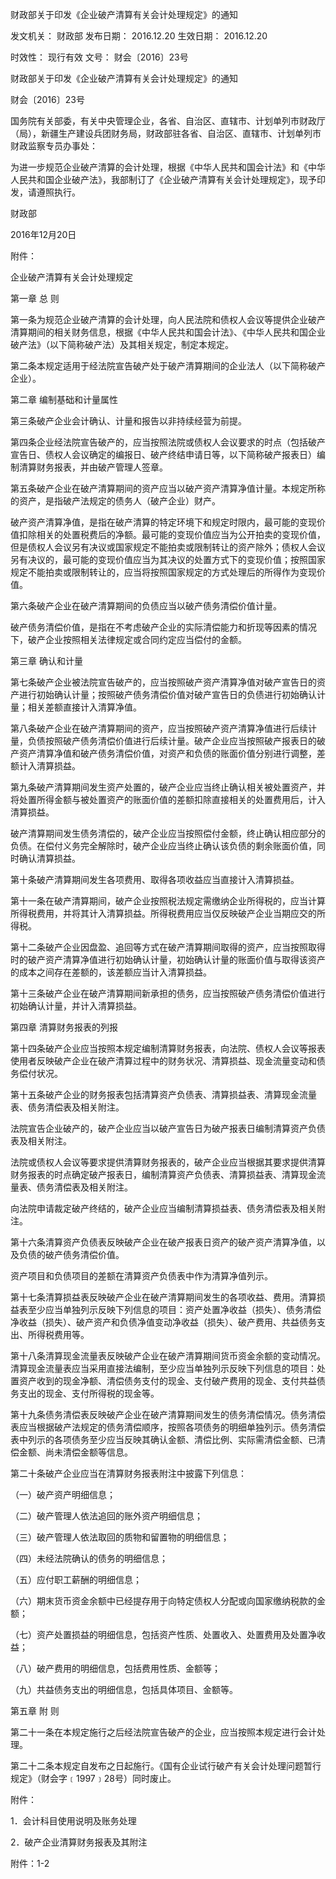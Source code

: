 
	
		
	
财政部关于印发《企业破产清算有关会计处理规定》的通知
	
	
发文机关：	财政部
发布日期：	2016.12.20
生效日期：	2016.12.20
	
时效性：	现行有效
文号：	财会〔2016〕23号
	
	

	
	

	
	

财政部关于印发《企业破产清算有关会计处理规定》的通知

财会〔2016〕23号

国务院有关部委，有关中央管理企业，各省、自治区、直辖市、计划单列市财政厅（局），新疆生产建设兵团财务局，财政部驻各省、自治区、直辖市、计划单列市财政监察专员办事处：

为进一步规范企业破产清算的会计处理，根据《中华人民共和国会计法》和《中华人民共和国企业破产法》，我部制订了《企业破产清算有关会计处理规定》，现予印发，请遵照执行。

财政部

2016年12月20日

附件：

企业破产清算有关会计处理规定

第一章 总 则

第一条为规范企业破产清算的会计处理，向人民法院和债权人会议等提供企业破产清算期间的相关财务信息，根据《中华人民共和国会计法》、《中华人民共和国企业破产法》（以下简称破产法）及其相关规定，制定本规定。

第二条本规定适用于经法院宣告破产处于破产清算期间的企业法人（以下简称破产企业）。

第二章 编制基础和计量属性

第三条破产企业会计确认、计量和报告以非持续经营为前提。

第四条企业经法院宣告破产的，应当按照法院或债权人会议要求的时点（包括破产宣告日、债权人会议确定的编报日、破产终结申请日等，以下简称破产报表日）编制清算财务报表，并由破产管理人签章。

第五条破产企业在破产清算期间的资产应当以破产资产清算净值计量。本规定所称的资产，是指破产法规定的债务人（破产企业）财产。

破产资产清算净值，是指在破产清算的特定环境下和规定时限内，最可能的变现价值扣除相关的处置税费后的净额。最可能的变现价值应当为公开拍卖的变现价值，但是债权人会议另有决议或国家规定不能拍卖或限制转让的资产除外；债权人会议另有决议的，最可能的变现价值应当为其决议的处置方式下的变现价值；按照国家规定不能拍卖或限制转让的，应当将按照国家规定的方式处理后的所得作为变现价值。

第六条破产企业在破产清算期间的负债应当以破产债务清偿价值计量。

破产债务清偿价值，是指在不考虑破产企业的实际清偿能力和折现等因素的情况下，破产企业按照相关法律规定或合同约定应当偿付的金额。

第三章 确认和计量

第七条破产企业被法院宣告破产的，应当按照破产资产清算净值对破产宣告日的资产进行初始确认计量；按照破产债务清偿价值对破产宣告日的负债进行初始确认计量；相关差额直接计入清算净值。

第八条破产企业在破产清算期间的资产，应当按照破产资产清算净值进行后续计量，负债按照破产债务清偿价值进行后续计量。破产企业应当按照破产报表日的破产资产清算净值和破产债务清偿价值，对资产和负债的账面价值分别进行调整，差额计入清算损益。

第九条破产清算期间发生资产处置的，破产企业应当终止确认相关被处置资产，并将处置所得金额与被处置资产的账面价值的差额扣除直接相关的处置费用后，计入清算损益。

破产清算期间发生债务清偿的，破产企业应当按照偿付金额，终止确认相应部分的负债。在偿付义务完全解除时，破产企业应当终止确认该负债的剩余账面价值，同时确认清算损益。

第十条破产清算期间发生各项费用、取得各项收益应当直接计入清算损益。

第十一条在破产清算期间，破产企业按照税法规定需缴纳企业所得税的，应当计算所得税费用，并将其计入清算损益。所得税费用应当仅反映破产企业当期应交的所得税。

第十二条破产企业因盘盈、追回等方式在破产清算期间取得的资产，应当按照取得时的破产资产清算净值进行初始确认计量，初始确认计量的账面价值与取得该资产的成本之间存在差额的，该差额应当计入清算损益。

第十三条破产企业在破产清算期间新承担的债务，应当按照破产债务清偿价值进行初始确认计量，并计入清算损益。

第四章 清算财务报表的列报

第十四条破产企业应当按照本规定编制清算财务报表，向法院、债权人会议等报表使用者反映破产企业在破产清算过程中的财务状况、清算损益、现金流量变动和债务偿付状况。

第十五条破产企业的财务报表包括清算资产负债表、清算损益表、清算现金流量表、债务清偿表及相关附注。

法院宣告企业破产的，破产企业应当以破产宣告日为破产报表日编制清算资产负债表及相关附注。

法院或债权人会议等要求提供清算财务报表的，破产企业应当根据其要求提供清算财务报表的时点确定破产报表日，编制清算资产负债表、清算损益表、清算现金流量表、债务清偿表及相关附注。

向法院申请裁定破产终结的，破产企业应当编制清算损益表、债务清偿表及相关附注。

第十六条清算资产负债表反映破产企业在破产报表日资产的破产资产清算净值，以及负债的破产债务清偿价值。

资产项目和负债项目的差额在清算资产负债表中作为清算净值列示。

第十七条清算损益表反映破产企业在破产清算期间发生的各项收益、费用。清算损益表至少应当单独列示反映下列信息的项目：资产处置净收益（损失）、债务清偿净收益（损失）、破产资产和负债净值变动净收益（损失）、破产费用、共益债务支出、所得税费用等。

第十八条清算现金流量表反映破产企业在破产清算期间货币资金余额的变动情况。清算现金流量表应当采用直接法编制，至少应当单独列示反映下列信息的项目：处置资产收到的现金净额、清偿债务支付的现金、支付破产费用的现金、支付共益债务支出的现金、支付所得税的现金等。

第十九条债务清偿表反映破产企业在破产清算期间发生的债务清偿情况。债务清偿表应当根据破产法规定的债务清偿顺序，按照各项债务的明细单独列示。债务清偿表中列示的各项债务至少应当反映其确认金额、清偿比例、实际需清偿金额、已清偿金额、尚未清偿金额等信息。

第二十条破产企业应当在清算财务报表附注中披露下列信息：

（一）破产资产明细信息；

（二）破产管理人依法追回的账外资产明细信息；

（三）破产管理人依法取回的质物和留置物的明细信息；

（四）未经法院确认的债务的明细信息；

（五）应付职工薪酬的明细信息；

（六）期末货币资金余额中已经提存用于向特定债权人分配或向国家缴纳税款的金额；

（七）资产处置损益的明细信息，包括资产性质、处置收入、处置费用及处置净收益；

（八）破产费用的明细信息，包括费用性质、金额等；

（九）共益债务支出的明细信息，包括具体项目、金额等。

第五章 附 则

第二十一条在本规定施行之后经法院宣告破产的企业，应当按照本规定进行会计处理。

第二十二条本规定自发布之日起施行。《国有企业试行破产有关会计处理问题暂行规定》（财会字﹝1997﹞28号）同时废止。

附件：

1．会计科目使用说明及账务处理

2．破产企业清算财务报表及其附注

附件：1-2
